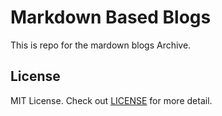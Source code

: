 # Markdown Based Blogs
This is repo for the mardown blogs Archive.

  ## License

MIT License.
Check out [LICENSE](./LICENSE) for more detail.
